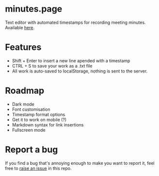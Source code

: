 # minutes.page
Text editor with automated timestamps for recording meeting minutes. Available [here](https://blankminutes.netlify.app/).

# Features
- Shift + Enter to insert a new line apended with a timestamp
- CTRL + S to save your work as a .txt file
- All work is auto-saved to localStorage, nothing is sent to the server.

# Roadmap
- Dark mode
- Font customisation
- Timestamp format options
- Get it to work on mobile (?)
- Markdown syntax for link insertions
- Fullscreen mode

# Report a bug
If you find a bug that's annoying enough to make you want to report it, feel free to [raise an issue](https://github.com/stealsocks/minutes.page/issues) in this repo.
